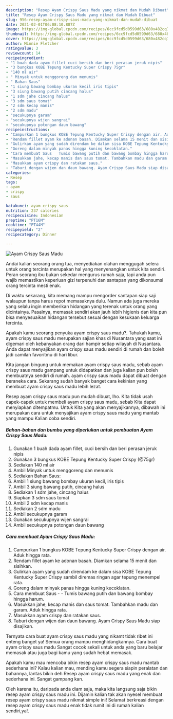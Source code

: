 ```yaml
---
description: "Resep Ayam Crispy Saus Madu yang nikmat dan Mudah Dibuat"
title: "Resep Ayam Crispy Saus Madu yang nikmat dan Mudah Dibuat"
slug: 956-resep-ayam-crispy-saus-madu-yang-nikmat-dan-mudah-dibuat
date: 2021-02-01T06:08:10.887Z
image: https://img-global.cpcdn.com/recipes/6cc9fcd5d0599d63/680x482cq70/ayam-crispy-saus-madu-foto-resep-utama.jpg
thumbnail: https://img-global.cpcdn.com/recipes/6cc9fcd5d0599d63/680x482cq70/ayam-crispy-saus-madu-foto-resep-utama.jpg
cover: https://img-global.cpcdn.com/recipes/6cc9fcd5d0599d63/680x482cq70/ayam-crispy-saus-madu-foto-resep-utama.jpg
author: Minnie Fletcher
ratingvalue: 3
reviewcount: 14
recipeingredient:
- "1 buah dada ayam fillet cuci bersih dan beri perasan jeruk nipis"
- "3 bungkus KOBE Tepung Kentucky Super Crispy 75gr"
- "140 ml air"
- " Minyak untuk menggoreng dan menumis"
- " Bahan Saus"
- "1 siung bawang bombay ukuran kecil iris tipis"
- "3 siung bawang putih cincang halus"
- "1 sdm jahe cincang halus"
- "3 sdm saus tomat"
- "2 sdm kecap manis"
- "2 sdm madu"
- "secukupnya garam"
- "secukupnya wijen sangrai"
- "secukupnya potongan daun bawang"
recipeinstructions:
- "Campurkan 1 bungkus KOBE Tepung Kentucky Super Crispy dengan air. Aduk hingga rata."
- "Rendam fillet ayam ke adonan basah. Diamkan selama 15 menit dan sisihkan."
- "Gulirkan ayam yang sudah direndam ke dalam sisa KOBE Tepung Kentucky Super Crispy sambil diremas ringan agar tepung menempel rata."
- "Goreng dalam minyak panas hingga kuning kecoklatan."
- "Cara membuat Saus   Tumis bawang putih dan bawang bombay hingga harum."
- "Masukkan jahe, kecap manis dan saus tomat. Tambahkan madu dan garam. Aduk hingga rata."
- "Masukkan ayam crispy dan ratakan saus."
- "Taburi dengan wijen dan daun bawang. Ayam Crispy Saus Madu siap disajikan."
categories:
- Resep
tags:
- ayam
- crispy
- saus

katakunci: ayam crispy saus 
nutrition: 237 calories
recipecuisine: Indonesian
preptime: "PT16M"
cooktime: "PT44M"
recipeyield: "2"
recipecategory: Dinner

---
```



![Ayam Crispy Saus Madu](https://img-global.cpcdn.com/recipes/6cc9fcd5d0599d63/680x482cq70/ayam-crispy-saus-madu-foto-resep-utama.jpg)

Andai kalian seorang orang tua, menyediakan olahan menggugah selera untuk orang tercinta merupakan hal yang menyenangkan untuk kita sendiri. Peran seorang ibu bukan sekedar mengurus rumah saja, tapi anda pun wajib memastikan keperluan gizi terpenuhi dan santapan yang dikonsumsi orang tercinta mesti enak.

Di waktu  sekarang, kita memang mampu mengorder santapan siap saji walaupun tanpa harus repot memasaknya dulu. Namun ada juga mereka yang selalu ingin memberikan hidangan yang terenak untuk orang yang dicintainya. Pasalnya, memasak sendiri akan jauh lebih higienis dan kita pun bisa menyesuaikan hidangan tersebut sesuai dengan kesukaan keluarga tercinta. 



Apakah kamu seorang penyuka ayam crispy saus madu?. Tahukah kamu, ayam crispy saus madu merupakan sajian khas di Nusantara yang saat ini digemari oleh kebanyakan orang dari hampir setiap wilayah di Nusantara. Anda dapat menyajikan ayam crispy saus madu sendiri di rumah dan boleh jadi camilan favoritmu di hari libur.

Kita jangan bingung untuk memakan ayam crispy saus madu, sebab ayam crispy saus madu gampang untuk didapatkan dan juga kalian pun boleh membuatnya sendiri di rumah. ayam crispy saus madu dapat dibuat dengan beraneka cara. Sekarang sudah banyak banget cara kekinian yang membuat ayam crispy saus madu lebih lezat.

Resep ayam crispy saus madu pun mudah dibuat, lho. Kita tidak usah capek-capek untuk membeli ayam crispy saus madu, sebab Kita dapat menyiapkan ditempatmu. Untuk Kita yang akan menyajikannya, dibawah ini merupakan cara untuk menyajikan ayam crispy saus madu yang mantab yang mampu Kalian coba sendiri.

<!--inarticleads1-->

##### Bahan-bahan dan bumbu yang diperlukan untuk pembuatan Ayam Crispy Saus Madu:

1. Gunakan 1 buah dada ayam fillet, cuci bersih dan beri perasan jeruk nipis
1. Gunakan 3 bungkus KOBE Tepung Kentucky Super Crispy (@75gr)
1. Sediakan 140 ml air
1. Ambil  Minyak untuk menggoreng dan menumis
1. Sediakan  Bahan Saus:
1. Ambil 1 siung bawang bombay ukuran kecil, iris tipis
1. Ambil 3 siung bawang putih, cincang halus
1. Sediakan 1 sdm jahe, cincang halus
1. Siapkan 3 sdm saus tomat
1. Ambil 2 sdm kecap manis
1. Sediakan 2 sdm madu
1. Ambil secukupnya garam
1. Gunakan secukupnya wijen sangrai
1. Ambil secukupnya potongan daun bawang




<!--inarticleads2-->

##### Cara membuat Ayam Crispy Saus Madu:

1. Campurkan 1 bungkus KOBE Tepung Kentucky Super Crispy dengan air. Aduk hingga rata.
1. Rendam fillet ayam ke adonan basah. Diamkan selama 15 menit dan sisihkan.
1. Gulirkan ayam yang sudah direndam ke dalam sisa KOBE Tepung Kentucky Super Crispy sambil diremas ringan agar tepung menempel rata.
1. Goreng dalam minyak panas hingga kuning kecoklatan.
1. Cara membuat Saus -  -  Tumis bawang putih dan bawang bombay hingga harum.
1. Masukkan jahe, kecap manis dan saus tomat. Tambahkan madu dan garam. Aduk hingga rata.
1. Masukkan ayam crispy dan ratakan saus.
1. Taburi dengan wijen dan daun bawang. Ayam Crispy Saus Madu siap disajikan.




Ternyata cara buat ayam crispy saus madu yang nikamt tidak ribet ini enteng banget ya! Semua orang mampu menghidangkannya. Cara buat ayam crispy saus madu Sangat cocok sekali untuk anda yang baru belajar memasak atau juga bagi kamu yang sudah hebat memasak.

Apakah kamu mau mencoba bikin resep ayam crispy saus madu mantab sederhana ini? Kalau kalian mau, mending kamu segera siapin peralatan dan bahannya, lantas bikin deh Resep ayam crispy saus madu yang enak dan sederhana ini. Sangat gampang kan. 

Oleh karena itu, daripada anda diam saja, maka kita langsung saja bikin resep ayam crispy saus madu ini. Dijamin kalian tak akan nyesel membuat resep ayam crispy saus madu nikmat simple ini! Selamat berkreasi dengan resep ayam crispy saus madu enak tidak rumit ini di rumah kalian sendiri,ya!.

